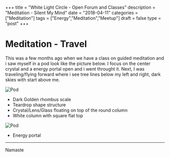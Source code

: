 +++
title = "White Light Circle - Open Forum and Classes"
description = "Meditation - Silent My Mind"
date = "2018-04-11"
categories = ["Meditation"]
tags = ["Energy","Meditation","Meetup"]
draft = false
type = "post"
+++

# Meditation - Travel

This was a few months ago when we have a class on guided meditation and i saw myself in a pod look like the picture below. I focus on the center crystal and a energy portal open and i went throught it. Next, I was traveling/flying forward where i see tree lines below my left and right, dark skies with start above me.

![Pod](/images/vision-pod.jpg)

- Dark Golden rhombus scale
- Teardrop shape structure
- Crystal/Lens/Glass floating on top of the round column
- White column with square flat top

![Pod](/images/vision-portal.jpg)
- Energy portal

---

Namaste